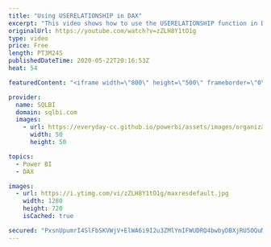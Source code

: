 ```yaml
---
title: "Using USERELATIONSHIP in DAX"
excerpt: "This video shows how to use the USERELATIONSHIP function in DAX to change the active relationship in a CALCULATE function. Article and download: https://sql.bi/664175"
originalUrl: https://youtube.com/watch?v=zZLH8Y1tO1g
type: video
price: Free
length: PT3M24S
publishedDateTime: 2020-05-22T20:16:53Z
heat: 54

featuredContent: "<iframe width=\"800\" height=\"500\" frameborder=\"0\" src=\"https://www.youtube.com/embed/zZLH8Y1tO1g\" allow=\"accelerometer; autoplay; encrypted-media; gyroscope; picture-in-picture\" allowfullscreen></iframe>"

provider:
  name: SQLBI
  domain: sqlbi.com
  images:
    - url: https://everyday-cc.github.io/powerbi/assets/images/organizations/sqlbi.com-50x50.jpg
      width: 50
      height: 50

topics:
  - Power BI
  - DAX

images:
  - url: https://i.ytimg.com/vi/zZLH8Y1tO1g/maxresdefault.jpg
    width: 1280
    height: 720
    isCached: true

secured: "PxsnUpumrI4SlFbSKVWjV+ElWA6i9I2u3ZMlYmIFWUDRQ4bwbyDBXjRU5OQuMa036i1TlNsVjUb2ZkO9WrqiQ0HHYF2JRhq5Q9yCX+1GEEADV4WwB/ENGXbNFZJqErbMcmjIxZeo6YjBIC3GC2jHXW4PfIBNSaMbtmlkAdha86tlUyTJZnm/ASi+oPKLWJjWab1ptSnRaQ7GiU79MLEa0K1Gr6eB5uZ+UnpcJ/3UOPANUs2H52t5bA9C5qu4mnn9zXyIYQe7pMShZADCTzWa1X1UyClfxoTn9zAz8uYxarYHIIVLTxnfcPDxLSuxEJOnEjlqhNNAtb5J639xWIfkwMSBlpMwXEb2qE5T3cLTltBxFJYf/FG5qBy2rXRxbWsl4SsZt+JbObgkHHywiAhJ0GZnUuQy71VuxnY3S6DdSZs=;BeWGuCT6ldk71+gXf1EJxw=="
---
```


